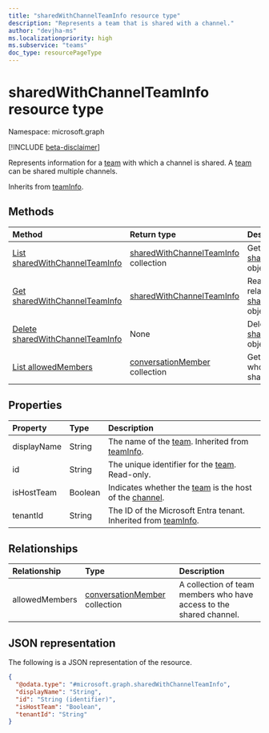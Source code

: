 ```yaml
---
title: "sharedWithChannelTeamInfo resource type"
description: "Represents a team that is shared with a channel."
author: "devjha-ms"
ms.localizationpriority: high
ms.subservice: "teams"
doc_type: resourcePageType
---
```


# sharedWithChannelTeamInfo resource type

Namespace: microsoft.graph

[!INCLUDE [beta-disclaimer](../../includes/beta-disclaimer.md)]

Represents information for a [team](team.md) with which a channel is shared. A [team](team.md) can be shared multiple channels.


Inherits from [teamInfo](../resources/teaminfo.md).

## Methods
|Method|Return type|Description|
|:---|:---|:---|
|[List sharedWithChannelTeamInfo](../api/sharedwithchannelteaminfo-list.md)|[sharedWithChannelTeamInfo](../resources/sharedwithchannelteaminfo.md) collection|Get a list of the [sharedWithChannelTeamInfo](../resources/sharedwithchannelteaminfo.md) objects and their properties.|
|[Get sharedWithChannelTeamInfo](../api/sharedwithchannelteaminfo-get.md)|[sharedWithChannelTeamInfo](../resources/sharedwithchannelteaminfo.md)|Read the properties and relationships of a [sharedWithChannelTeamInfo](../resources/sharedwithchannelteaminfo.md) object.|
|[Delete sharedWithChannelTeamInfo](../api/sharedwithchannelteaminfo-delete.md)|None|Delete a [sharedWithChannelTeamInfo](../resources/sharedwithchannelteaminfo.md) object.|
|[List allowedMembers](../api/sharedwithchannelteaminfo-list-allowedmembers.md)|[conversationMember](../resources/conversationmember.md) collection|Get the list of team members who have access to the shared channel.|

## Properties
|Property|Type|Description|
|:---|:---|:---|
|displayName|String|The name of the [team](team.md). Inherited from [teamInfo](../resources/teaminfo.md).|
|id|String|The unique identifier for the [team](team.md). Read-only.|
|isHostTeam|Boolean|Indicates whether the [team](team.md) is the host of the [channel](channel.md).|
|tenantId|String|The ID of the Microsoft Entra tenant. Inherited from [teamInfo](../resources/teaminfo.md).|

## Relationships
|Relationship|Type|Description|
|:---|:---|:---|
|allowedMembers|[conversationMember](../resources/conversationmember.md) collection|A collection of team members who have access to the shared channel.|


## JSON representation
The following is a JSON representation of the resource.
<!-- {
  "blockType": "resource",
  "keyProperty": "id",
  "@odata.type": "microsoft.graph.sharedWithChannelTeamInfo",
  "baseType": "microsoft.graph.teamInfo",
  "openType": false
}
-->
``` json
{
  "@odata.type": "#microsoft.graph.sharedWithChannelTeamInfo",
  "displayName": "String",
  "id": "String (identifier)",
  "isHostTeam": "Boolean",
  "tenantId": "String"
}
```
